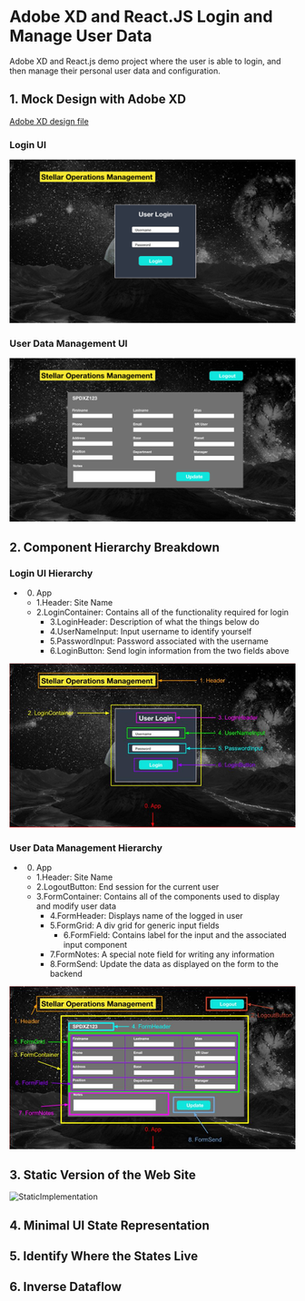 # Adobe XD and React.JS Login and Manage User Data
Adobe XD and React.js demo project where the user is able to login, and then manage their personal user data and configuration.

## 1. Mock Design with Adobe XD

[Adobe XD design file](https://github.com/samniem/login-and-manage-user-data/blob/main/design/Stellar%20Operations%20Management.xd)

### Login UI
![LoginUI](https://github.com/samniem/login-and-manage-user-data/blob/main/design/design1.png)

### User Data Management UI

![UseDataManagement](https://github.com/samniem/login-and-manage-user-data/blob/main/design/design2.png)

## 2. Component Hierarchy Breakdown

### Login UI Hierarchy

- 0. App
    - 1.Header: Site Name
    - 2.LoginContainer: Contains all of the functionality required for login
        - 3.LoginHeader: Description of what the things below do
        - 4.UserNameInput: Input username to identify yourself
        - 5.PasswordInput: Password associated with the username
        - 6.LoginButton: Send login information from the two fields above

![LoginUIHierarchy](https://github.com/samniem/login-and-manage-user-data/blob/main/design/Login%20View%20Hierarchy.jpg)

### User Data Management Hierarchy

- 0. App
    - 1.Header: Site Name
    - 2.LogoutButton: End session for the current user
    - 3.FormContainer: Contains all of the components used to display and modify user data
        - 4.FormHeader: Displays name of the logged in user
        - 5.FormGrid: A div grid for generic input fields
            - 6.FormField: Contains label for the input and the associated input component
        - 7.FormNotes: A special note field for writing any information
        - 8.FormSend: Update the data as displayed on the form to the backend
    

![ManagementUIHierarchy](https://github.com/samniem/login-and-manage-user-data/blob/main/design/Management%20View%20Hierarchy.jpg)

## 3. Static Version of the Web Site

![StaticImplementation](https://github.com/samniem/login-and-manage-user-data/blob/main/static/static-implementation.png)

## 4. Minimal UI State Representation

## 5. Identify Where the States Live

## 6. Inverse Dataflow
